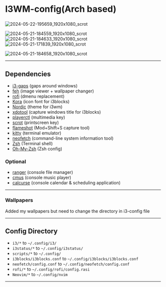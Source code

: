 # I3WM-config(Arch based)
### 
![2024-05-22-195659_1920x1080_scrot](https://github.com/BalintVoros/I3WM-config/assets/91821323/26ab6584-579f-4ba8-9fdc-b16a89473427)

![2024-05-21-184559_1920x1080_scrot](https://github.com/BalintVoros/I3WM-config/assets/91821323/c13bd1aa-c18d-4fcb-b012-94547117f7ce)
![2024-05-21-184633_1920x1080_scrot](https://github.com/BalintVoros/I3WM-config/assets/91821323/39e5da86-5f19-43a4-8468-36468044a11a)
![2024-05-21-171839_1920x1080_scrot](https://github.com/BalintVoros/I3WM-config/assets/91821323/1886a931-4e77-4118-b65e-f6b30aa20689)

![2024-05-21-184658_1920x1080_scrot](https://github.com/BalintVoros/I3WM-config/assets/91821323/8a5284f4-0259-42d5-b2fe-b379bd25a471)

***

## Dependencies
* [i3-gaps](https://github.com/Airblader/i3)  (gaps around windows)
* [feh](https://feh.finalrewind.org/)   (image viewer + wallpaper changer)
* [rofi](https://github.com/DaveDavenport/rofi)   (dmenu replacement)
* [Kora](https://font.download/font/kora-kora) (icon font for i3blocks)
* [Nordic](https://github.com/EliverLara/Nordic) (theme for i3wm)
* [xdotool](https://github.com/jordansissel/xdotool) (capture windows title for i3blocks)
* [playerctl](https://github.com/acrisci/playerctl) (multimedia key)
* [scrot](https://github.com/dreamer/scrot) (printscreen key)
* [flameshot](https://flameshot.org/) (Mod+Shift+S capture tool)
* [kitty](https://wiki.archlinux.org/title/kitty) (terminal emulator)
* [neofetch](https://github.com/dylanaraps/neofetch) (command-line system information tool)
* [Zsh](https://en.wikipedia.org/wiki/Z_shell) (Terminal shell)
* [Oh-My-Zsh](https://ohmyz.sh/) (Zsh config)

### Optional
* [ranger](https://github.com/ranger/ranger) (console file manager)
* [cmus](https://cmus.github.io/) (console music player)
* [calcurse](https://www.calcurse.org/) (console calendar & scheduling application)
***
### Wallpapers
Added my wallpapers but need to change the directory in i3-config file
***
## Config Directory
* `i3/*`  to   `~/.config/i3/`
* `i3status/*`  to   `~/.config/i3status/`
*  `scripts/*`  to   `~/.config/`
* `i3blocks/i3blocks.conf` to `~/.config/i3blocks/i3blocks.conf`
* `neofetch/config.conf` to `~/.config/neofetch/config.conf`
* `rofi/*` to `~/.config/rofi/config.rasi`
* `Neovim/*` to `~/.config/nvim`
***
